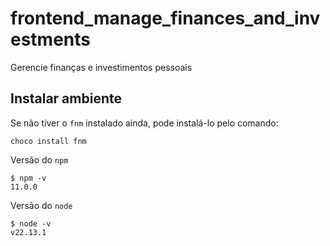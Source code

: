 # frontend_manage_finances_and_investments

Gerencie finanças e investimentos pessoais

## Instalar ambiente

Se não tiver o `fnm` instalado ainda, pode instalá-lo pelo comando:

```shell
choco install fnm
```

Versão do `npm`

```shell
$ npm -v
11.0.0
```

Versão do `node`

```shell
$ node -v
v22.13.1
```
